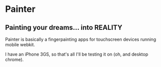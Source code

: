 Painter
=======

Painting your dreams... into REALITY
------

Painter is basically a fingerpainting apps for touchscreen devices running mobile webkit.

I have an iPhone 3GS, so that's all I'll be testing it on (oh, and desktop chrome).
